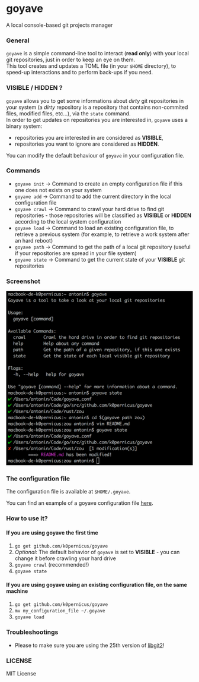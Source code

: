 # goyave
A local console-based git projects manager

### General

`goyave` is a simple command-line tool to interact (**read only**) with your local git repositories, just in order to keep an eye on them.  
This tool creates and updates a TOML file (in your `$HOME` directory), to speed-up interactions and to perform back-ups if you need.

### VISIBLE / HIDDEN ?

`goyave` allows you to get some informations about _dirty_ git repositories in your system (a _dirty_ repository is a repository that contains non-commited files, modified files, etc...), via the `state` command.   
In order to get updates on repositories you are interested in, `goyave` uses a binary system:
* repositories you are interested in are considered as **VISIBLE**,
* repositories you want to ignore are considered as **HIDDEN**.

You can modify the default behaviour of `goyave` in your configuration file.

### Commands

* `goyave init` -> Command to create an empty configuration file if this one does not exists on your system  
* `goyave add` -> Command to add the current directory in the local configuration file  
* `goyave crawl` -> Command to crawl your hard drive to find git repositories - those repositories will be classified as **VISIBLE** or **HIDDEN** according to the local system configuration  
* `goyave load` -> Command to load an existing configuration file, to retrieve a previous system (for example, to retrieve a work system after an hard reboot)  
* `goyave path` -> Command to get the path of a local git repository (useful if your repositories are spread in your file system)
* `goyave state` -> Command to get the current state of your **VISIBLE** git repositories

### Screenshot

![Simple screenshot](./pictures/goyave.png)

### The configuration file

The configuration file is available at `$HOME/.goyave`.

You can find an example of a goyave configuration file [here](https://github.com/k0pernicus/goyave_conf).

### How to use it?

#### If you are using goyave the first time

1.  `go get github.com/k0pernicus/goyave`
2. *Optional*: The default behavior of `goyave` is set to **VISIBLE** - you can change it before crawling your hard drive
3. `goyave crawl` (recommended!)
4. `goyave state`

#### If you are using goyave using an existing configuration file, on the same machine

1. `go get github.com/k0pernicus/goyave`
2. `mv my_configuration_file ~/.goyave`
3. `goyave load`

### Troubleshootings

* Please to make sure you are using the 25th version of [libgit2](https://libgit2.github.com/)!

### LICENSE

MIT License
